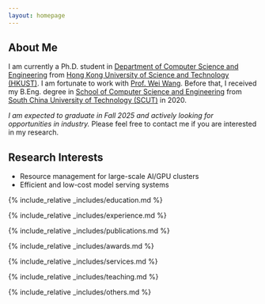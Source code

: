 ```yaml
---
layout: homepage
---
```


## About Me

I am currently a Ph.D. student in [Department of Computer Science and Engineering](https://www.cse.ust.hk/) from [Hong Kong University of Science and Technology (HKUST)](http://www.ust.hk/). I am fortunate to work with [Prof. Wei Wang](https://www.cse.ust.hk/~weiwa/index.html). Before that, I received my B.Eng. degree in [School of Computer Science and Engineering](http://www.scut.edu.cn/cs/) from [South China University of Technology (SCUT)](https://www.scut.edu.cn/) in 2020.

<span style="font-style: italic;">I am expected to graduate in Fall 2025 and actively looking for opportunities in industry.</span> Please feel free to contact me if you are interested in my research.

## Research Interests

- Resource management for large-scale AI/GPU clusters
- Efficient and low-cost model serving systems

<!-- - **Computer Vision:** image recognition, image generation, video captioning -->
<!-- - **Machine Learning:** meta-learning, incremental learning, transfer learning -->

<!-- ## News

- **[Feb. 2020]** Our paper about incremental learning is accepted to CVPR 2020.
- **[Feb. 2020]** We will host the ACM Multimedia Asia 2020 conference in Singapore!
- **[Sept. 2019]** Our paper about few-shot learning is accepted to NeurIPS 2019.
- **[Mar. 2019]** Our paper about few-shot learning is accepted to CVPR 2019. -->

<!-- {% include_relative _includes/news.md %} -->

{% include_relative _includes/education.md %}

{% include_relative _includes/experience.md %}

{% include_relative _includes/publications.md %}

{% include_relative _includes/awards.md %}

{% include_relative _includes/services.md %}

{% include_relative _includes/teaching.md %}

{% include_relative _includes/others.md %}
